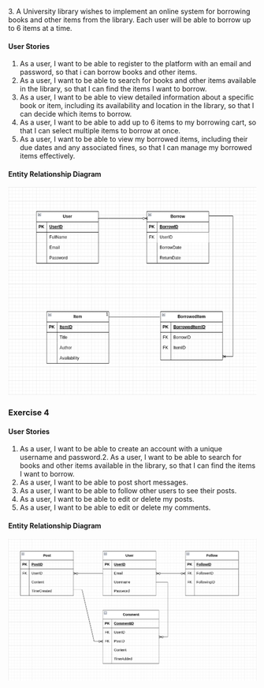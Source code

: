 <p>
3. A University library wishes to implement an online system for borrowing books and other items from the library. Each user will be able to borrow up to 6 items at a time.

#### User Stories

1. As a user, I want to be able to register to the platform with an email and password, so that i can borrow books and other items.
2. As a user, I want to be able to search for books and other items available in the library, so that I can find the items I want to borrow.
3. As a user, I want to be able to view detailed information about a specific book or item, including its availability and location in the library, so that I can decide which items to borrow.
4. As a user, I want to be able to add up to 6 items to my borrowing cart, so that I can select multiple items to borrow at once.
5. As a user, I want to be able to view my borrowed items, including their due dates and any associated fines, so that I can manage my borrowed items effectively.


#### Entity Relationship Diagram

![](assets/exercise3-uml.png)

</p>

<p> 

### Exercise 4

#### User Stories

1. As a user, I want to be able to create an account with a unique username and password.2. As a user, I want to be able to search for books and other items available in the library, so that I can find the items I want to borrow.
2. As a user, I want to be able to post short messages.
3. As a user, I want to be able to follow other users to see their posts.
4. As a user, I want to be able to edit or delete my posts.
5. As a user, I want to be able to edit or delete my comments.

#### Entity Relationship Diagram

![](assets/exerice4-uml.png)
</p>